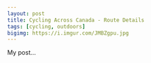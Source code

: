 ```yaml
---
layout: post
title: Cycling Across Canada - Route Details
tags: [cycling, outdoors]
bigimg: https://i.imgur.com/JMBZgpu.jpg
---
```


My post...